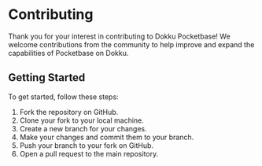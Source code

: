 # Contributing

Thank you for your interest in contributing to Dokku Pocketbase! We welcome contributions from the community to help improve and expand the capabilities of Pocketbase on Dokku.

## Getting Started

To get started, follow these steps:

1. Fork the repository on GitHub.
2. Clone your fork to your local machine.
3. Create a new branch for your changes.
4. Make your changes and commit them to your branch.
5. Push your branch to your fork on GitHub.
6. Open a pull request to the main repository.
